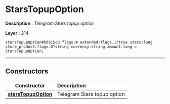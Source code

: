 # StarsTopupOption

**Description** : *Telegram Stars topup option*

**Layer** : 214

```tl
starsTopupOption#bd915c0 flags:# extended:flags.1?true stars:long store_product:flags.0?string currency:string amount:long = StarsTopupOption;
```

---

## Constructors

| Constructor | Description |
| :---: | :--- |
| [**starsTopupOption**](constructor/starsTopupOption) | Telegram Stars topup option |